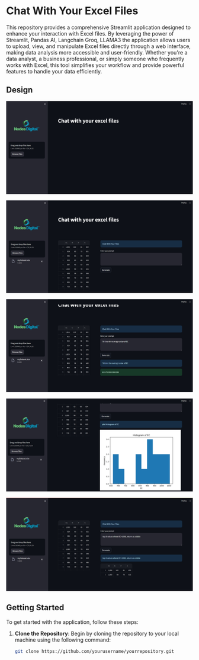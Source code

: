 # Chat With Your Excel Files
This repository provides a comprehensive Streamlit application designed to enhance your interaction with Excel files. By leveraging the power of Streamlit, Pandas AI, Langchain Groq, LLAMA3 the application allows users to upload, view, and manipulate Excel files directly through a web interface, making data analysis more accessible and user-friendly. Whether you're a data analyst, a business professional, or simply someone who frequently works with Excel, this tool simplifies your workflow and provide powerful features to handle your data efficiently.

## Design  
![OpenAI Logo](1.jpeg)



![OpenAI Logo](2.jpeg) 



![OpenAI Logo](3.jpeg)



![OpenAI Logo](4.jpeg)


![OpenAI Logo](5.jpeg)


## Getting Started

To get started with the application, follow these steps:

1. **Clone the Repository**: Begin by cloning the repository to your local machine using the following command:
   ```bash
   git clone https://github.com/yourusername/yourrepository.git

